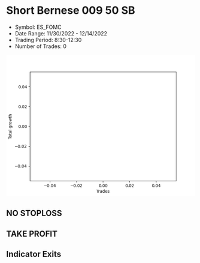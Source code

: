 # Short Bernese 009 50 SB 
- Symbol: ES_FOMC
- Date Range: 11/30/2022 - 12/14/2022
- Trading Period: 8:30-12:30
- Number of Trades: 0

![Plot](ShortBernese00950SBES_FOMC.png)
## NO STOPLOSS














## TAKE PROFIT











## Indicator Exits

